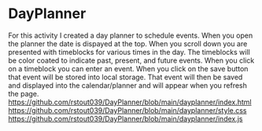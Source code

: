 # DayPlanner
For this activity I created a day planner to schedule events.
When you open the planner the date is dispayed at the top.
When you scroll down you are presented with timeblocks for various times in the day.
The timeblocks will be color coated to indicate past, present, and future events. 
When you click on a timeblock you can enter an event. 
When you click on the save button that event will be stored into local storage.
That event will then be saved and displayed into the calendar/planner and will appear when you refresh the page.
https://github.com/rstout039/DayPlanner/blob/main/dayplanner/index.html
https://github.com/rstout039/DayPlanner/blob/main/dayplanner/style.css
https://github.com/rstout039/DayPlanner/blob/main/dayplanner/index.js

